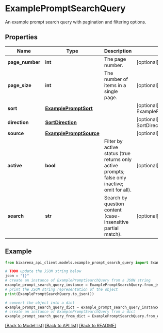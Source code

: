 # ExamplePromptSearchQuery

An example prompt search query with pagination and filtering options.

## Properties

Name | Type | Description | Notes
------------ | ------------- | ------------- | -------------
**page_number** | **int** | The page number. | [optional] [default to 0]
**page_size** | **int** | The number of items in a single page. | [optional] [default to 25]
**sort** | [**ExamplePromptSort**](ExamplePromptSort.md) |  | [optional] [default to ExamplePromptSort.CREATED_AT]
**direction** | [**SortDirection**](SortDirection.md) |  | [optional] [default to SortDirection.ASC]
**source** | [**ExamplePromptSource**](ExamplePromptSource.md) |  | [optional] 
**active** | **bool** | Filter by active status (true returns only active prompts; false only inactive; omit for all). | [optional] 
**search** | **str** | Search by question content (case-insensitive partial match). | [optional] 

## Example

```python
from bixarena_api_client.models.example_prompt_search_query import ExamplePromptSearchQuery

# TODO update the JSON string below
json = "{}"
# create an instance of ExamplePromptSearchQuery from a JSON string
example_prompt_search_query_instance = ExamplePromptSearchQuery.from_json(json)
# print the JSON string representation of the object
print(ExamplePromptSearchQuery.to_json())

# convert the object into a dict
example_prompt_search_query_dict = example_prompt_search_query_instance.to_dict()
# create an instance of ExamplePromptSearchQuery from a dict
example_prompt_search_query_from_dict = ExamplePromptSearchQuery.from_dict(example_prompt_search_query_dict)
```
[[Back to Model list]](../README.md#documentation-for-models) [[Back to API list]](../README.md#documentation-for-api-endpoints) [[Back to README]](../README.md)


